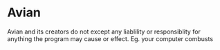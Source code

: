 # Avian
Avian and its creators do not except any liablility or responsiblity for anything the program may cause or effect. Eg. your computer combusts
